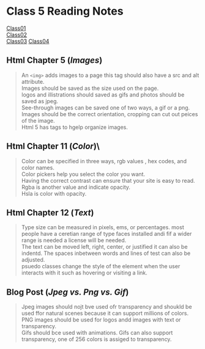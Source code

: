 # **Class 5 Reading Notes**

[Class01](Class01.md)  
[Class02](Class02.md)  
[Class03](Class03.md)
[Class04](CLass04.md)

## Html Chapter 5 (*Images*)

> An `<img>` adds images to a page this tag should also have a src and alt attribute.  
> Images should be saved as the size used on the page.  
> logos and illistrations should saved as gifs and photos should be saved  as jpeg.  
> See-through images can be saved one of two ways, a gif or a png.  
> Images should  be the correct orientation, cropping can cut out peices of the image.  
> Html 5 has tags to hgelp organize images.  

## Html Chapter 11 (*Color*)\

> Color can be specified in three ways, rgb values , hex codes, and color names.  
> Color pickers help you select the color you want.  
> Having the correct contrast can ensure that your site is easy to read.  
> Rgba is another value and indicate opacity.  
> Hsla is color with opacity.  

## Html Chapter 12 (*Text*)

> Type size can be measured in pixels, ems, or percentages.
> most people have a ceretian range of type faces installed andi fif a wider range is needed a license will be needed.  
> The text can be moved left, right, center, or justified it can also be indentd. The spaces inbetween words and lines of test can also be adjusted.  
> psuedo classes change the style of the element when the user interacts with it such  as hovering or visiting a link.  

## Blog Post (*Jpeg vs. Png vs. Gif*)

> Jpeg images should nojt bve used ofr transparency and shoukld be used ffor natural scenes because it can support millions of colors.  
> PNG images should be used for logos andd images with text or transparency.  
>Gifs should bce used with animations. Gifs can also support transparency, one of 256 colors is assiged to transparency.  
